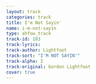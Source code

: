 ```yaml
---
layout: track
categories: track
title: I'm Not Sayin'
name: i-m-not-sayin
type: ahfow_track
track-id: 183
track-lyrics: 
track-author: Lightfoot
track-sort: "I'M NOT SAYIN'"
track-alpha: I
track-original: Gordon Lightfoot
cover: true
---
```

